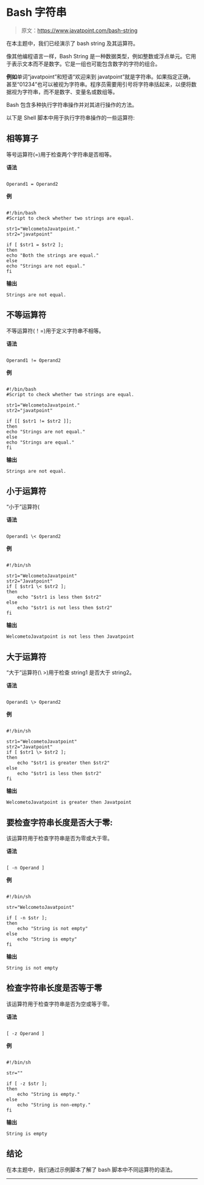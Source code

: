 # Bash 字符串

> 原文：<https://www.javatpoint.com/bash-string>

在本主题中，我们已经演示了 bash string 及其运算符。

像其他编程语言一样，Bash String 是一种数据类型，例如整数或浮点单元。它用于表示文本而不是数字。它是一组也可能包含数字的字符的组合。

**例如**单词“javatpoint”和短语“欢迎来到 javatpoint”就是字符串。如果指定正确，甚至“01234”也可以被视为字符串。程序员需要用引号将字符串括起来，以便将数据视为字符串，而不是数字、变量名或数组等。

Bash 包含多种执行字符串操作并对其进行操作的方法。

以下是 Shell 脚本中用于执行字符串操作的一些运算符:

## 相等算子

等号运算符(=)用于检查两个字符串是否相等。

**语法**

```

Operand1 = Operand2

```

**例**

```

#!/bin/bash
#Script to check whether two strings are equal.

str1="WelcometoJavatpoint."
str2="javatpoint"

if [ $str1 = $str2 ];
then
echo "Both the strings are equal."
else
echo "Strings are not equal."
fi

```

**输出**

```
Strings are not equal.

```

## 不等运算符

不等运算符(！=)用于定义字符串不相等。

**语法**

```

Operand1 != Operand2

```

**例**

```

#!/bin/bash
#Script to check whether two strings are equal.

str1="WelcometoJavatpoint."
str2="javatpoint"

if [[ $str1 != $str2 ]];
then
echo "Strings are not equal."
else
echo "Strings are equal."
fi

```

**输出**

```
Strings are not equal.

```

## 小于运算符

“小于”运算符(

**语法**

```

Operand1 \< Operand2

```

**例**

```

#!/bin/sh 

str1="WelcometoJavatpoint"
str2="Javatpoint"
if [ $str1 \< $str2 ];
then 
	echo "$str1 is less then $str2"
else
	echo "$str1 is not less then $str2"
fi

```

**输出**

```
WelcometoJavatpoint is not less then Javatpoint

```

## 大于运算符

“大于”运算符(\ >)用于检查 string1 是否大于 string2。

**语法**

```

Operand1 \> Operand2

```

**例**

```

#!/bin/sh 

str1="WelcometoJavatpoint"
str2="Javatpoint"
if [ $str1 \> $str2 ];
then 
	echo "$str1 is greater then $str2"
else
	echo "$str1 is less then $str2"
fi

```

**输出**

```
WelcometoJavatpoint is greater then Javatpoint

```

## 要检查字符串长度是否大于零:

该运算符用于检查字符串是否为零或大于零。

**语法**

```

[ -n Operand ]

```

**例**

```

#!/bin/sh 

str="WelcometoJavatpoint"

if [ -n $str ];
then 
	echo "String is not empty"
else
	echo "String is empty"
fi 

```

**输出**

```
String is not empty

```

## 检查字符串长度是否等于零

该运算符用于检查字符串是否为空或等于零。

**语法**

```

[ -z Operand ]

```

**例**

```

#!/bin/sh 

str=""

if [ -z $str ];
then 
	echo "String is empty."
else
	echo "String is non-empty."
fi 

```

**输出**

```
String is empty

```

## 结论

在本主题中，我们通过示例脚本了解了 bash 脚本中不同运算符的语法。

* * *
